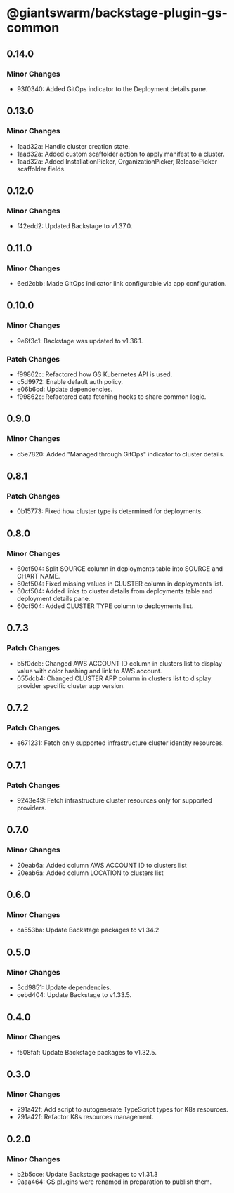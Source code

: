 # @giantswarm/backstage-plugin-gs-common

## 0.14.0

### Minor Changes

- 93f0340: Added GitOps indicator to the Deployment details pane.

## 0.13.0

### Minor Changes

- 1aad32a: Handle cluster creation state.
- 1aad32a: Added custom scaffolder action to apply manifest to a cluster.
- 1aad32a: Added InstallationPicker, OrganizationPicker, ReleasePicker scaffolder fields.

## 0.12.0

### Minor Changes

- f42edd2: Updated Backstage to v1.37.0.

## 0.11.0

### Minor Changes

- 6ed2cbb: Made GitOps indicator link configurable via app configuration.

## 0.10.0

### Minor Changes

- 9e6f3c1: Backstage was updated to v1.36.1.

### Patch Changes

- f99862c: Refactored how GS Kubernetes API is used.
- c5d9972: Enable default auth policy.
- e06b6cd: Update dependencies.
- f99862c: Refactored data fetching hooks to share common logic.

## 0.9.0

### Minor Changes

- d5e7820: Added "Managed through GitOps" indicator to cluster details.

## 0.8.1

### Patch Changes

- 0b15773: Fixed how cluster type is determined for deployments.

## 0.8.0

### Minor Changes

- 60cf504: Split SOURCE column in deployments table into SOURCE and CHART NAME.
- 60cf504: Fixed missing values in CLUSTER column in deployments list.
- 60cf504: Added links to cluster details from deployments table and deployment details pane.
- 60cf504: Added CLUSTER TYPE column to deployments list.

## 0.7.3

### Patch Changes

- b5f0dcb: Changed AWS ACCOUNT ID column in clusters list to display value with color hashing and link to AWS account.
- 055dcb4: Changed CLUSTER APP column in clusters list to display provider specific cluster app version.

## 0.7.2

### Patch Changes

- e671231: Fetch only supported infrastructure cluster identity resources.

## 0.7.1

### Patch Changes

- 9243e49: Fetch infrastructure cluster resources only for supported providers.

## 0.7.0

### Minor Changes

- 20eab6a: Added column AWS ACCOUNT ID to clusters list
- 20eab6a: Added column LOCATION to clusters list

## 0.6.0

### Minor Changes

- ca553ba: Update Backstage packages to v1.34.2

## 0.5.0

### Minor Changes

- 3cd9851: Update dependencies.
- cebd404: Update Backstage to v1.33.5.

## 0.4.0

### Minor Changes

- f508faf: Update Backstage packages to v1.32.5.

## 0.3.0

### Minor Changes

- 291a42f: Add script to autogenerate TypeScript types for K8s resources.
- 291a42f: Refactor K8s resources management.

## 0.2.0

### Minor Changes

- b2b5cce: Update Backstage packages to v1.31.3
- 9aaa464: GS plugins were renamed in preparation to publish them.
